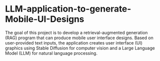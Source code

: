 # LLM-application-to-generate-Mobile-UI-Designs
The goal of this project is to develop a retrieval-augmented generation (RAG) program that can produce mobile user interface designs. Based on user-provided text inputs, the application creates user interface (UI) graphics using Stable Diffusion for computer vision and a Large Language Model (LLM) for natural language processing.
